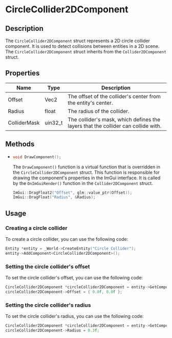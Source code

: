 # CircleCollider2DComponent

## Description

The `CircleCollider2DComponent` struct represents a 2D circle collider component. It is used to detect collisions between entities in a 2D scene. The `CircleCollider2DComponent` struct inherits from the `Collider2DComponent` struct.

## Properties

| Name         | Type    | Description                                                                       |
|--------------|---------|-----------------------------------------------------------------------------------|
| Offset       | Vec2    | The offset of the collider's center from the entity's center.                     |
| Radius       | float   | The radius of the collider.                                                       |
| ColliderMask | uin32_t | The collider's mask, which defines the layers that the collider can collide with. |

## Methods

- ```c++
  void DrawComponent();
  ```
  The `DrawComponent()` function is a virtual function that is overridden in the `CircleCollider2DComponent` struct. This function is responsible for drawing the component's properties in the ImGui interface. It is called by the `OnImGuiRender()` function in the `Collider2DComponent` struct.
  ```c++
  ImGui::DragFloat2("Offset", glm::value_ptr(Offset));
  ImGui::DragFloat("Radius", &Radius); 
  ```

## Usage

### Creating a circle collider

To create a circle collider, you can use the following code:

```c++
Entity *entity = _World->CreateEntity("Circle Collider");
entity->AddComponent<CircleCollider2DComponent>();
```

### Setting the circle collider's offset

To set the circle collider's offset, you can use the following code:

```c++
CircleCollider2DComponent *circleCollider2DComponent = entity->GetComponent<CircleCollider2DComponent>().Get();
circleCollider2DComponent->Offset = { 0.0f, 0.0f };
```

### Setting the circle collider's radius

To set the circle collider's radius, you can use the following code:

```c++
CircleCollider2DComponent *circleCollider2DComponent = entity->GetComponent<CircleCollider2DComponent>().Get();
circleCollider2DComponent->Radius = 0.3f;
```